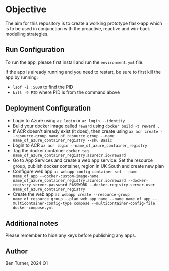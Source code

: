 # Objective
The aim for this repository is to create a working prototype flask-app which is to be used in conjunction with the proactive, reactive and win-back modelling strategies.

## Run Configuration

To run the app, please first install and run the `environment.yml` file.

If the app is already running and you need to restart, be sure to first kill the app by running:

- `lsof -i :5000` to find the PID
- `kill -9 PID` where PID is from the command above

## Deployment Configuration

- Login to Azure using `az login` or `az login --identity`
- Build your docker image called `reward` using `docker build -t reward .`
- If ACR doesn't already exist (it does), then create using `az acr create --resource-group name_of_resource_group --name name_of_azure_container_registry --sku Basic`
- Login to ACR `az acr login --name_of_azure_container_registry`
- Tag the docker container `docker tag name_of_azure_container_registry.azurecr.io/reward`
- Go to App Services and create a web app service. Set the resource group, publish docker container, region in UK South and create new plan
- Configure web app `az webapp config container set --name name_of_app --docker-custom-image-name  name_of_azure_container_registry.azurecr.io/reward --docker-registry-server-password PASSWORD --docker-registry-server-user name_of_azure_container_registry`
- Create the web app `az webapp create --resource-group name_of_resource_group --plan web_app_name --name name_of_app --multicontainer-config-type compose --multicontainer-config-file docker-compose.yml`

## Additional notes

Please remember to hide any keys before publishing any apps.

## Author

Ben Turner, 2024 Q1